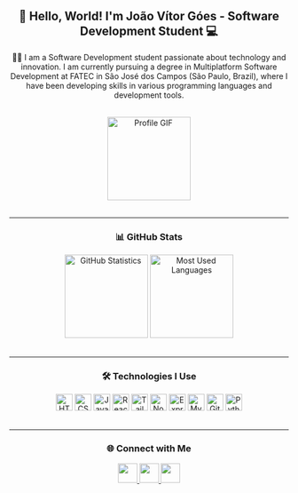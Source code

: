 <h2 align="center">👋 Hello, World! I'm João Vítor Góes - Software Development Student 💻</h2>

<p align="center">
 👨‍💻 I am a Software Development student passionate about technology and innovation. I am currently pursuing a degree in Multiplatform Software Development at FATEC in São José dos Campos (São Paulo, Brazil), where I have been developing skills in various programming languages and development tools.
</p>

<br/>

<div align="center">
  <img 
    src="https://imgur.com/aJ7um4j.gif" 
    alt="Profile GIF" 
    height="150"
  />
</div>

<br/>

---

<h3 align="center">📊 GitHub Stats</h3>

<div align="center">
  <img 
    src="https://github-readme-stats.vercel.app/api?username=MagNumGomes&show_icons=true&count_private=true&theme=merko&locale=en&hide_border=false" 
    height="150" 
    alt="GitHub Statistics"
  />
  <img 
    src="https://github-readme-stats.vercel.app/api/top-langs?username=MagNumGomes&layout=compact&langs_count=6&theme=merko&hide_border=false&locale=en" 
    height="150" 
    alt="Most Used Languages"
  />
</div>

<br/>

---

<h3 align="center">🛠 Technologies I Use</h3>

<div align="center">
  <img src="https://cdn.jsdelivr.net/gh/devicons/devicon/icons/html5/html5-original.svg" height="30" alt="HTML5" />
  <img src="https://cdn.jsdelivr.net/gh/devicons/devicon/icons/css3/css3-original.svg" height="30" alt="CSS3" />
  <img src="https://cdn.jsdelivr.net/gh/devicons/devicon/icons/javascript/javascript-original.svg" height="30" alt="JavaScript" />
  <img src="https://cdn.jsdelivr.net/gh/devicons/devicon/icons/react/react-original.svg" height="30" alt="React" />
  <img src="https://www.svgrepo.com/show/374118/tailwind.svg" height="30" alt="Tailwind CSS" />
  <img src="https://cdn.jsdelivr.net/gh/devicons/devicon/icons/nodejs/nodejs-original.svg" height="30" alt="Node.js" />
  <img src="https://cdn.jsdelivr.net/gh/devicons/devicon/icons/express/express-original.svg" height="30" alt="Express.js" />
  <img src="https://cdn.jsdelivr.net/gh/devicons/devicon/icons/mysql/mysql-original.svg" height="30" alt="MySQL" />
  <img src="https://cdn.jsdelivr.net/gh/devicons/devicon/icons/git/git-original.svg" height="30" alt="Git" />
  <img src="https://cdn.jsdelivr.net/gh/devicons/devicon/icons/python/python-original.svg" height="30" alt="Python" />
</div>

<br/>

---

<h3 align="center">🌐 Connect with Me</h3>

<div align="center">
  <a href="https://www.linkedin.com/in/joaovitorgoes" target="_blank">
    <img src="https://img.shields.io/badge/-LinkedIn-%230077B5?style=flat&logo=linkedin&logoColor=white" height="35" />
  </a>
  <a href="https://discord.com/users/magnumgomes" target="_blank">
    <img src="https://img.shields.io/badge/-Discord-%232C2F33?style=flat&logo=discord&logoColor=white" height="35" />
  </a>
  <a href="mailto:joaogg10@gmail.com">
    <img src="https://img.shields.io/badge/-Gmail-%23D14836?style=flat&logo=gmail&logoColor=white" height="35" />
  </a>
</div>

